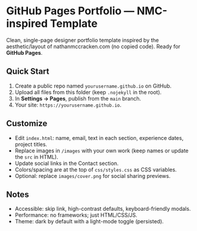 # GitHub Pages Portfolio — NMC-inspired Template

Clean, single-page designer portfolio template inspired by the aesthetic/layout of nathanmccracken.com (no copied code). Ready for **GitHub Pages**.

## Quick Start
1. Create a public repo named `yourusername.github.io` on GitHub.
2. Upload all files from this folder (keep `.nojekyll` in the root).
3. In **Settings → Pages**, publish from the `main` branch.
4. Your site: `https://yourusername.github.io`.

## Customize
- Edit `index.html`: name, email, text in each section, experience dates, project titles.
- Replace images in `/images` with your own work (keep names or update the `src` in HTML).
- Update social links in the Contact section.
- Colors/spacing are at the top of `css/styles.css` as CSS variables.
- Optional: replace `images/cover.png` for social sharing previews.

## Notes
- Accessible: skip link, high-contrast defaults, keyboard-friendly modals.
- Performance: no frameworks; just HTML/CSS/JS.
- Theme: dark by default with a light-mode toggle (persisted).

